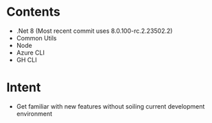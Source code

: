 # Contents
- .Net 8 (Most recent commit uses 8.0.100-rc.2.23502.2)
- Common Utils
- Node
- Azure CLI
- GH CLI

# Intent
- Get familiar with new features without soiling current development environment